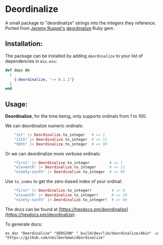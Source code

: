 # Deordinalize

A small package to "deordinalize" strings into the integers they reference. Ported from [Jeremy Ruppel's](https://github.com/jeremyruppel) [deordinalize](https://rubygems.org/gems/deordinalize) Ruby gem.

Installation:
-------------

The package can be installed by adding `deordinalize` to your list of dependencies in `mix.exs`:

```elixir
def deps do
  [
    {:deordinalize, "~> 0.1.1"}
  ]
end
```

Usage:
------

**Deordinalize**, for the time being, only supports ordinals from 1 to 100.

We can deordinalize numeric ordinals:

```elixir
	"1st" |> Deordinalize.to_integer   # => 1
	"11th" |> Deordinalize.to_integer  # => 11
	"99th" |> Deordinalize.to_integer  # => 99
```
Or we can deordinalize more verbose ordinals:

```elixir
	"first" |> Deordinalize.to_integer         # => 1
	"eleventh" |> Deordinalize.to_integer      # => 11
	"ninety-ninth" |> Deordinalize.to_integer  # => 99
```

Use `to_index` to get the zero-based index of your ordinal:

```elixir
	"first" |> Deordinalize.to_integer!         # => 0
	"eleventh" |> Deordinalize.to_integer!      # => 10
	"ninety-ninth" |> Deordinalize.to_integer!  # => 98
```

The docs can be found at [https://hexdocs.pm/deordinalize](https://hexdocs.pm/deordinalize).

To generate docs:

`ex_doc "Deordinalize" "VERSION" "_build/dev/lib/deordinalize/ebin" -u "https://github.com/neilberkman/deordinalize"`

